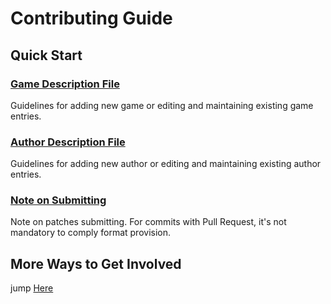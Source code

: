 # Contributing Guide

## Quick Start

### [Game Description File](contribute_guide/game.en.md)

Guidelines for adding new game or editing and maintaining existing game entries.

### [Author Description File](contribute_guide/author.en.md)

Guidelines for adding new author or editing and maintaining existing author entries.

### [Note on Submitting](contribute_guide/patches-submitting.en.md)

Note on patches submitting. For commits with Pull Request, it's not mandatory to comply format provision.

## More Ways to Get Involved 

jump [Here](Get-Involved.en.md)
